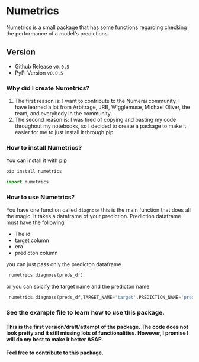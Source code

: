 # Numetrics

Numetrics is a small package that has some functions regarding checking the performance of a model's predictions.

## Version

+ Github Release `v0.0.5`
+ PyPi Version `v0.0.5`

### Why did I create Numetrics?
1. The first reason is: I want to contribute to the Numerai community. I have learned a lot from Arbitrage, JRB, Wigglemuse, Michael Oliver, the team, and everybody in the community. 
2. The second reason is: I was tired of copying and pasting my code throughout my notebooks, so I decided to create a package to make it easier for me to just install it through pip

### How to install Numetrics?

You can install it with pip

```python
pip install numetrics
```

```python
import numetrics
```

### How to use Numetrics?
You have one function called ` diagnose ` this is the main function that does all the magic.
It takes a dataframe of your prediction. Prediction dataframe must have the following
- The id
- target column
- era
- predicton column

you can just pass only the predicton dataframe 
```python
 numetrics.diagnose(preds_df)
 ```

or you can spicify the target name and the predicton name 
```python
 numetrics.diagnose(preds_df,TARGET_NAME='target',PREDICTION_NAME='prediction_kazutsugi')
 ```


### See the example file to learn how to use this package.

#### This is the first version/draft/attempt of the package. The code does not look pretty and it still missing lots of functionalities. However, I promise I will do my best to make it better ASAP. 

#### Feel free to contribute to this package.
